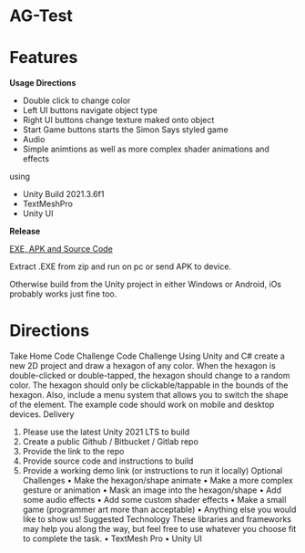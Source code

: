 # AG-Test

# Features

**Usage Directions**
  - Double click to change color
  - Left UI buttons navigate object type
  - Right UI buttons change texture maked onto object
  - Start Game buttons starts the Simon Says styled game
  - Audio
  - Simple animtions as well as more complex shader animations and effects
  
  
  using 
  - Unity Build 2021.3.6f1
  - TextMeshPro
  - Unity UI
 

**Release**

  

[EXE, APK and Source Code](https://github.com/JoshStiemsma/AG-Test/releases/tag/v0.1.0)

Extract .EXE from zip and run on pc or send APK to device.

Otherwise build from the Unity project in either Windows or Android, iOs probably works just fine too.


# Directions

Take Home Code Challenge
Code Challenge
Using Unity and C# create a new 2D project and draw a hexagon of any color. When the
hexagon is double-clicked or double-tapped, the hexagon should change to a random color. The
hexagon should only be clickable/tappable in the bounds of the hexagon. Also, include a menu
system that allows you to switch the shape of the element. The example code should work on
mobile and desktop devices.
Delivery
1. Please use the latest Unity 2021 LTS to build
2. Create a public Github / Bitbucket / Gitlab repo
3. Provide the link to the repo
4. Provide source code and instructions to build
5. Provide a working demo link (or instructions to run it locally)
Optional Challenges
• Make the hexagon/shape animate
• Make a more complex gesture or animation
• Mask an image into the hexagon/shape
• Add some audio effects
• Add some custom shader effects
• Make a small game (programmer art more than acceptable)
• Anything else you would like to show us!
Suggested Technology
These libraries and frameworks may help you along the way, but feel free to use whatever you
choose fit to complete the task.
• TextMesh Pro
• Unity UI
